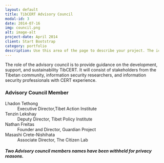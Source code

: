 ```yaml
---
layout: default
title: TibCERT Advisory Council
modal-id: 3
date: 2014-07-16
img: council.png
alt: image-alt
project-date: April 2014
client: Start Bootstrap
category: portfolio
description: Use this area of the page to describe your project. The icon above is part of a free icon set by <a href="https://sellfy.com/p/8Q9P/jV3VZ/">Flat Icons</a>. On their website, you can download their free set with 16 icons, or you can purchase the entire set with 146 icons for only $12!
---
```

<p>
	The role of the advisory council is to provide guidance on the development, support, and sustainability TibCERT. It will consist of stakeholders from the Tibetan community, information security researchers, and information security professionals with CERT experience.

</p>
<h3>Advisory Council Member</h3>
<dl>
	<dt>Lhadon Tethong</dt><dd>Executive Director,Tibet Action Institute</dd>
	<dt>Tenzin Lekshay</dt><dd> Deputy Director, Tibet Policy Institute</dd>
	<dt>Nathan Freitas</dt><dd>Founder and Director, Guardian Project</dd>
	<dt>Masashi Crete-Nishihata</dt><dd>Associate Director, The Citizen Lab</dd>
</dl>
<h5>Two Advisory council members names have been withheld for privacy reasons. </h5>

